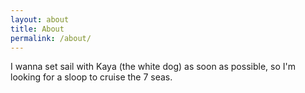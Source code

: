 ```yaml
---
layout: about
title: About
permalink: /about/
---
```


I wanna set sail with Kaya (the white dog) as soon as possible, so I'm looking for a sloop to cruise the 7 seas.
